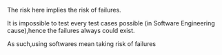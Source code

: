 The risk here implies the risk of failures.

It is impossible to test every test cases possible (in Software Engineering cause),hence the failures always could exist. 

As such,using softwares mean taking risk of failures

